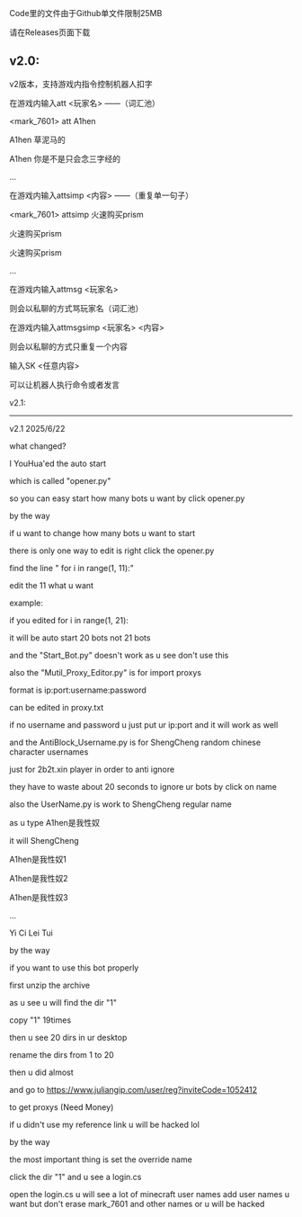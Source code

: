Code里的文件由于Github单文件限制25MB

请在Releases页面下载


v2.0:
---------------------------
v2版本，支持游戏内指令控制机器人扣字


在游戏内输入att <玩家名>                   ——（词汇池）

<mark_7601> att A1hen

<bot> A1hen 草泥马的

<bot> A1hen 你是不是只会念三字经的

...



在游戏内输入attsimp <内容>               ——（重复单一句子）

<mark_7601> attsimp 火速购买prism

<bot> 火速购买prism

<bot> 火速购买prism

...



在游戏内输入attmsg <玩家名>

则会以私聊的方式骂玩家名（词汇池）

在游戏内输入attmsgsimp <玩家名> <内容>

则会以私聊的方式只重复一个内容



输入SK <任意内容>

可以让机器人执行命令或者发言


v2.1:
_____________________________
v2.1 2025/6/22

what changed?



I YouHua'ed the auto start

which is called "opener.py"

so you can easy start how many bots u want by click opener.py

by the way

if u want to change how many bots u want to start

there is only one way to edit is right click the opener.py

find the line "    for i in range(1, 11):"

edit the 11 what u want

example:

if you edited     for i in range(1, 21):

it will be auto start 20 bots not 21 bots




and the "Start_Bot.py" doesn't work as u see don't use this




also the "Mutil_Proxy_Editor.py" is for import proxys

format is ip:port:username:password

can be edited in proxy.txt

if no username and password u just put ur ip:port and it will work as well




and the AntiBlock_Username.py is for ShengCheng random chinese character usernames

just for 2b2t.xin player in order to anti ignore

they have to waste about 20 seconds to ignore ur bots by click on name




also the UserName.py is work to ShengCheng regular name

as u type A1hen是我性奴

it will ShengCheng

A1hen是我性奴1

A1hen是我性奴2

A1hen是我性奴3

...

Yi Ci Lei Tui




by the way

if you want to use this bot properly

first unzip the archive

as u see u will find the dir "1"

copy "1" 19times

then u see 20 dirs in ur desktop

rename the dirs from 1 to 20

then u did almost

and go to https://www.juliangip.com/user/reg?inviteCode=1052412

to get proxys (Need Money)

if u didn't use my reference link u will be hacked lol




by the way

the most important thing is set the override name

click the dir "1" and u see a login.cs

open the login.cs
u will see a lot of minecraft user names
add user names u want
but don't erase mark_7601 and other names or u will be hacked

